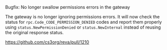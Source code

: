 Bugfix: No longer swallow permissions errors in the gateway

The gateway is no longer ignoring permissions errors.
It will now check the status for `rpc.Code_CODE_PERMISSION_DENIED` codes
and report them properly using `status.NewPermissionDenied` or `status.NewInternal` instead of reusing the original response status.

https://github.com/cs3org/reva/pull/1210